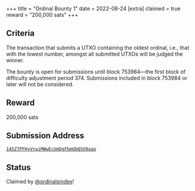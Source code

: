 +++
title = "Ordinal Bounty 1"
date = 2022-08-24
[extra]
claimed = true
reward = "200,000 sats"
+++

Criteria
--------

The transaction that submits a UTXO containing the oldest ordinal, i.e., that
with the lowest number, amongst all submitted UTXOs will be judged the winner.

The bounty is open for submissions until block 753984—the first block of
difficulty adjustment period 374. Submissions included in block 753984 or later
will not be considered.

Reward
------

200,000 sats

Submission Address
------------------

[`145Z7PFHyVrwiMWwEcUmDgFbmUbQSU9aap`](https://mempool.space/address/145Z7PFHyVrwiMWwEcUmDgFbmUbQSU9aap)

Status
------

Claimed by [@ordinalsindex](https://twitter.com/rodarmor/status/1569883266508853251)!
